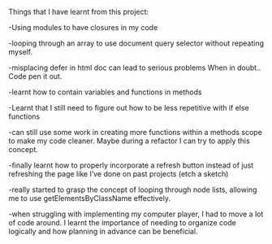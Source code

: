 
Things that I have learnt from this project:

-Using modules to have closures in my code

-looping through an array to use document query selector without repeating myself.

-misplacing defer in html doc can lead to serious problems
		When in doubt.. Code pen it out.
	
-learnt how to contain variables and functions in methods
  
-Learnt that I still need to figure out how to be less repetitive with if else functions
	
-can still use some work in creating more functions within a methods scope to make my code cleaner. Maybe during a refactor I can try to apply this concept.

-finally learnt how to properly incorporate a refresh button instead of just refreshing the page like I’ve done on past projects (etch a sketch)
	
-really started to grasp the concept of looping through node lists, allowing me to use getElementsByClassName effectively.
	
-when struggling with implementing my computer player, I had to move a lot of code around. I learnt the importance of needing to organize code logically and how planning in advance can be beneficial.